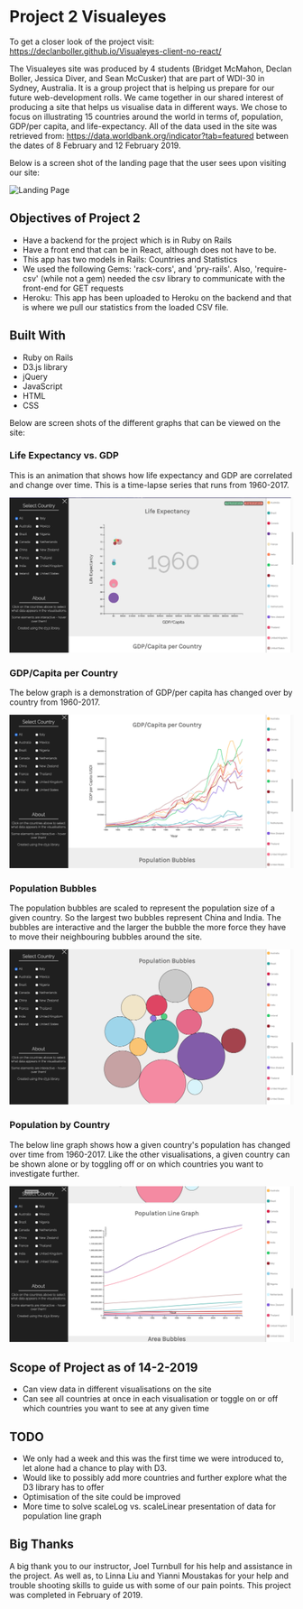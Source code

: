 # Project 2 Visualeyes

To get a closer look of the project visit: https://declanboller.github.io/Visualeyes-client-no-react/

The Visualeyes site was produced by 4 students (Bridget McMahon, Declan Boller,
Jessica Diver, and Sean McCusker) that are part of WDI-30 in Sydney, Australia.
It is a group project that is helping us prepare for our future web-development
rolls. We came together in our shared interest of producing a site that helps us
visualise data in different ways. We chose to focus on illustrating 15 countries
around the world in terms of, population, GDP/per capita, and life-expectancy.
All of the data used in the site was retrieved from: https://data.worldbank.org/indicator?tab=featured between the dates of 8 February and 12 February 2019.

Below is a screen shot of the landing page that the user sees upon visiting our site:

![Landing Page](/images/2019/02/LandingPage.png)

## Objectives of Project 2
- Have a backend for the project which is in Ruby on Rails
- Have a front end that can be in React, although does not have to be.
- This app has two models in Rails: Countries and Statistics
- We used the following Gems: 'rack-cors', and 'pry-rails'. Also, 'require-csv'
(while not a gem) needed the csv library to communicate with the front-end for GET requests
- Heroku: This app has been uploaded to Heroku on the backend and that is where we pull our statistics from the loaded CSV file.

## Built With
- Ruby on Rails
- D3.js library
- jQuery
- JavaScript
- HTML
- CSS

Below are screen shots of the different graphs that can be viewed on the site:

### Life Expectancy vs. GDP
This is an animation that shows how life expectancy and GDP are correlated and
change over time. This is a time-lapse series that runs from 1960-2017.

![Life Expectancy vs. GDP](/images/2019/02/LifeExpectancyGDP.png)


### GDP/Capita per Country
The below graph is a demonstration of GDP/per capita has changed over by country
from 1960-2017.

![GDP/Capita per Country](/images/2019/02/GDP_Capita_PerCountry.png)


### Population Bubbles
The population bubbles are scaled to represent the population size of a given
country. So the largest two bubbles represent China and India. The bubbles are
interactive and the larger the bubble the more force they have to move their
neighbouring bubbles around the site.

![Population Bubbles](/images/2019/02/PopulationBubbles.png)


### Population by Country
The below line graph shows how a given country's population has changed over time
from 1960-2017. Like the other visualisations, a given country can be shown alone
or by toggling off or on which countries you want to investigate further.

![Population Line Graph](/images/2019/02/PopulationLineGraph.png)


## Scope of Project as of 14-2-2019
- Can view data in different visualisations on the site
- Can see all countries at once in each visualisation or toggle on or off which countries you want to see at any given time


## TODO
- We only had a week and this was the first time we were introduced to, let alone had a chance to play with D3.
- Would like to possibly add more countries and further explore what the D3 library has to offer
- Optimisation of the site could be improved
- More time to solve scaleLog vs. scaleLinear presentation of data for population line graph


## Big Thanks
A big thank you to our instructor, Joel Turnbull for his help and assistance in the project. As well as, to Linna Liu and Yianni Moustakas for your help and trouble shooting skills to guide us with some of our pain points. This project was completed in February of 2019.
